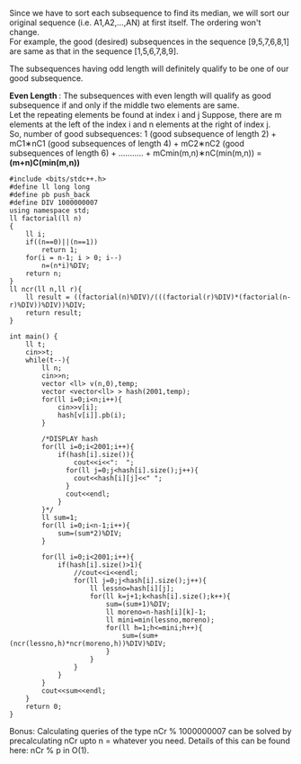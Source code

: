 Since we have to sort each subsequence to find its median, we will sort our original sequence (i.e. A1,A2,…,AN) at first itself. The ordering won't change.<br>
For example, the good (desired) subsequences in the sequence [9,5,7,6,8,1] are same as that in the sequence [1,5,6,7,8,9].

The subsequences having odd length will definitely qualify to be one of our good subsequence.

<b> Even Length </b>: The subsequences with even length will qualify as good subsequence if and only if the middle two elements are same. <br>
Let the repeating elements be found at index i and j Suppose, there are m elements at the left of the index i and n elements at the right of index j.<br>
So, number of good subsequences: 1 (good subsequence of length 2) + mC1∗nC1 (good subsequences of length 4) + mC2∗nC2 (good subsequences of length 6) + ........... + mCmin(m,n)∗nC(min(m,n)) = <b>(m+n)C(min(m,n))</b><br>

```
#include <bits/stdc++.h>
#define ll long long
#define pb push_back
#define DIV 1000000007
using namespace std;
ll factorial(ll n)
{
	ll i;
	if((n==0)||(n==1))
		return 1;
	for(i = n-1; i > 0; i--)
		n=(n*i)%DIV;
	return n;
}
ll ncr(ll n,ll r){
	ll result = ((factorial(n)%DIV)/(((factorial(r)%DIV)*(factorial(n-r)%DIV))%DIV))%DIV;
	return result;
}

int main() {
	ll t;
	cin>>t;
	while(t--){
		ll n;
		cin>>n;
		vector <ll> v(n,0),temp;
		vector <vector<ll> > hash(2001,temp);
		for(ll i=0;i<n;i++){
			cin>>v[i];
			hash[v[i]].pb(i);
		}
		
		/*DISPLAY hash
		for(ll i=0;i<2001;i++){
			if(hash[i].size()){
				cout<<i<<":  ";
			  for(ll j=0;j<hash[i].size();j++){
			  	cout<<hash[i][j]<<" ";
			  }
			  cout<<endl;
		    }
		}*/
		ll sum=1;
		for(ll i=0;i<n-1;i++){
			sum=(sum*2)%DIV;
		}
		
		for(ll i=0;i<2001;i++){
			if(hash[i].size()>1){
				//cout<<i<<endl;
				for(ll j=0;j<hash[i].size();j++){
					ll lessno=hash[i][j];
					for(ll k=j+1;k<hash[i].size();k++){
						sum=(sum+1)%DIV;
						ll moreno=n-hash[i][k]-1;
						ll mini=min(lessno,moreno);
						for(ll h=1;h<=mini;h++){
							sum=(sum+(ncr(lessno,h)*ncr(moreno,h))%DIV)%DIV;
						}
					}
				}
			}
		}
		cout<<sum<<endl;
	}
	return 0;
}
```
Bonus: Calculating queries of the type nCr % 1000000007 can be solved by precalculating nCr upto n = whatever you need. Details of this can be found here: nCr % p in O(1).
